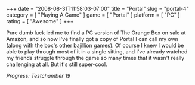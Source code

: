 +++
date = "2008-08-31T11:58:03-07:00"
title = "Portal"
slug = "portal-4"
category = [ "Playing A Game" ]
game = [ "Portal" ]
platform = [ "PC" ]
rating = [ "Awesome" ]
+++

Pure dumb luck led me to find a PC version of The Orange Box on sale at Amazon, and so now I've finally got a copy of Portal I can call my own (along with the box's other bajillion games).  Of course I knew I would be able to play through most of it in a single sitting, and I've already watched my friends struggle through the game so many times that it wasn't really challenging at all.  But it's still super-cool.

<i>Progress: Testchamber 19</i>